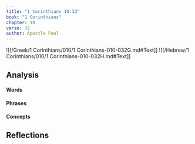 ```yaml
---
title: "1 Corinthians 10:32"
book: "1 Corinthians"
chapter: 10
verse: 32
author: Apostle Paul
---
```

![[/Greek/1 Corinthians/010/1 Corinthians-010-032G.md#Text]]
![[/Hebrew/1 Corinthians/010/1 Corinthians-010-032H.md#Text]]

## Analysis

#### Words

#### Phrases

#### Concepts

## Reflections

